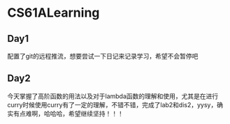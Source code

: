 # CS61ALearning  
## Day1  
配置了git的远程推流，想要尝试一下日记来记录学习，希望不会暂停吧  
## Day2
今天掌握了高阶函数的用法以及对于lambda函数的理解和使用，尤其是在进行curry时候使用curry有了一定的理解，不错不错，完成了lab2和dis2，yysy，确实有点难啊，哈哈哈，希望继续坚持！！！
